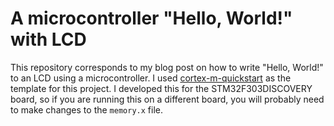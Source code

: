 # A microcontroller "Hello, World!" with LCD
This repository corresponds to my blog post on how to write "Hello, World!" to an LCD using a microcontroller. I used [cortex-m-quickstart](https://github.com/rust-embedded/cortex-m-quickstart) as the template for this project. I developed this for the STM32F303DISCOVERY board, so if you are running this on a different board, you will probably need to make changes to the `memory.x` file.
